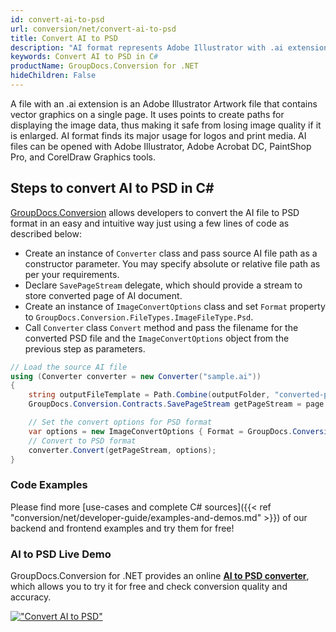 ```yaml
---
id: convert-ai-to-psd
url: conversion/net/convert-ai-to-psd
title: Convert AI to PSD
description: "AI format represents Adobe Illustrator with .ai extension. Learn how to convert AI to PSD file programmatically in C# language using GroupDocs.Conversion for .NET library."
keywords: Convert AI to PSD in C#
productName: GroupDocs.Conversion for .NET
hideChildren: False
---
```


A file with an .ai extension is an Adobe Illustrator Artwork file that contains vector graphics on a single page. It uses points to create paths for displaying the image data, thus making it safe from losing image quality if it is enlarged. AI format finds its major usage for logos and print media. AI files can be opened with Adobe Illustrator, Adobe Acrobat DC, PaintShop Pro, and CorelDraw Graphics tools.

## Steps to convert AI to PSD in C#

[GroupDocs.Conversion](https://products.groupdocs.com/conversion/net) allows developers to convert the AI file to PSD format in an easy and intuitive way just using a few lines of code as described below:

* Create an instance of `Converter` class and pass source AI file path as a constructor parameter. You may specify absolute or relative file path as per your requirements. 
* Declare `SavePageStream` delegate, which should provide a stream to store converted page of AI document.
* Create an instance of `ImageConvertOptions` class and set `Format` property to `GroupDocs.Conversion.FileTypes.ImageFileType.Psd`.
* Call `Converter` class `Convert` method and pass the filename for the converted PSD file and the `ImageConvertOptions` object from the previous step as parameters.

```csharp
// Load the source AI file
using (Converter converter = new Converter("sample.ai"))
{
    string outputFileTemplate = Path.Combine(outputFolder, "converted-page-{0}.psd");
    GroupDocs.Conversion.Contracts.SavePageStream getPageStream = page => new FileStream(string.Format(outputFileTemplate, page), FileMode.Create);

    // Set the convert options for PSD format
    var options = new ImageConvertOptions { Format = GroupDocs.Conversion.FileTypes.ImageFileType.Psd };   
    // Convert to PSD format
    converter.Convert(getPageStream, options);
}
```

### Code Examples

Please find more [use-cases and complete C# sources]({{< ref "conversion/net/developer-guide/examples-and-demos.md" >}}) of our backend and frontend examples and try them for free!

### AI to PSD Live Demo

GroupDocs.Conversion for .NET provides an online [**AI to PSD converter**](https://products.groupdocs.app/conversion/ai-to-psd), which allows you to try it for free and check conversion quality and accuracy.

[!["Convert AI to PSD"](conversion/net/images/convert-to-psd/convert-ai-to-psd.png)](https://products.groupdocs.app/conversion/ai-to-psd)
